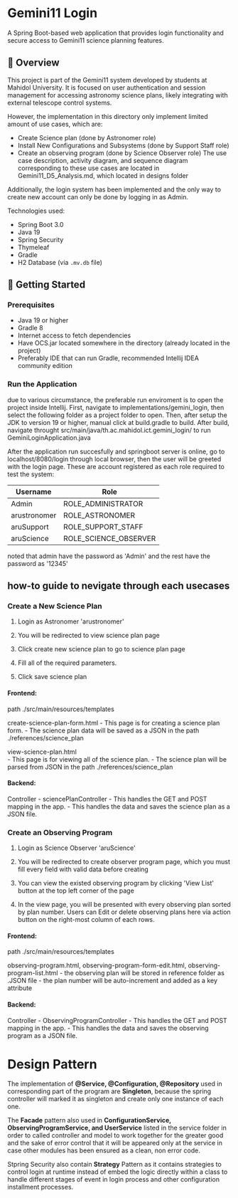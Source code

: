 # Gemini11 Login

A Spring Boot-based web application that provides login functionality and secure access to Gemini11 science planning features.

## 📌 Overview

This project is part of the Gemini11 system developed by students at Mahidol University. It is focused on user authentication and session management for accessing astronomy science plans, likely integrating with external telescope control systems. 

However, the implementation in this directory only implement limited amount of use cases, which are:
- Create Science plan (done by Astronomer role)
- Install New Configurations and Subsystems (done by Support Staff role)
- Create an observing program (done by Science Observer role)
The use case description, activity diagram, and sequence diagram corresponding to these use cases are located in Gemini11_D5_Analysis.md, which located in designs folder

Additionally, the login system has been implemented and the only way to create new account can only be done by logging in as Admin.

Technologies used:
- Spring Boot 3.0
- Java 19
- Spring Security
- Thymeleaf
- Gradle
- H2 Database (via `.mv.db` file)

## 🚀 Getting Started

### Prerequisites
- Java 19 or higher
- Gradle 8
- Internet access to fetch dependencies
- Have OCS.jar located somewhere in the directory (already located in the project)
- Preferably IDE that can run Gradle, recommended Intellij IDEA community edition

### Run the Application

due to various circumstance, the preferable run enviroment is to open the project inside Intellij.
First, navigate to implementations/gemini_login, then select the following folder as a project folder to open.
Then, after setup the JDK to version 19 or higher, manual click at build.gradle to build.
After build, navigate throught src/main/java/th.ac.mahidol.ict.gemini_login/ to run GeminiLoginApplication.java

After the application run succesfully and springboot server is online, go to localhost/8080/login through local browser, then the user will be greeted with the login page. These are account registered as each role required to test the system:

| Username     | Role                  |
|-------------|-----------------------|
| Admin       | ROLE_ADMINISTRATOR    |
| arustronomer | ROLE_ASTRONOMER       |
| aruSupport   | ROLE_SUPPORT_STAFF    |
| aruScience   | ROLE_SCIENCE_OBSERVER |

noted that admin have the password as 'Admin' and the rest have the password as '12345'


## how-to guide to nevigate through each usecases

### Create a New Science Plan

1. Login as Astronomer 'arustronomer'

2. You will be redirected to view science plan page
 
3. Click create new science plan to go to science plan page
 
4. Fill all of the required parameters.
 
5. Click save science plan
 
 
#### Frontend:
 
path ./src/main/resources/templates
 
   create-science-plan-form.html
      - This page is for creating a science plan form.
      - The science plan data will be saved as a JSON in the path ./references/science_plan
 
   view-science-plan.html     
      - This page is for viewing all of the science plan.
      - The science plan will be parsed from JSON in the path ./references/science_plan
 
#### Backend:
 
   Controller
      - sciencePlanController
         - This handles the GET and POST mapping in the app. 
         - This handles the data and saves the science plan as a JSON file.

### Create an Observing Program

1. Login as Science Observer 'aruScience'

2. You will be redirected to create observer program page, which you must fill every field with valid data before creating
 
3. You can view the existed observing program by clicking 'View List' button at the top left corner of the page
 
4. In the view page, you will be presented with every observing plan sorted by plan number. Users can Edit or delete observing plans here via action button on the right-most column of each rows.
 
#### Frontend:
 
path ./src/main/resources/templates
 
   observing-program.html, observing-program-form-edit.html, observing-program-list.html
      - the observing plan will be stored in reference folder as .JSON file
      - the plan number will be auto-increment and added as a key attribute
 
#### Backend:
 
   Controller
      - ObservingProgramController
         - This handles the GET and POST mapping in the app. 
         - This handles the data and saves the observing program as a JSON file.



# Design Pattern

The implementation of **@Service, @Configuration, @Repository** used in corresponding part of the program are **Singleton**, because the spring controller will marked it as singleton and create only one instance of each one. 
<br>

The **Facade** pattern also used in **ConfigurationService, ObservingProgramService, and UserService** listed in the service folder in order to called controller and model to work together for the greater good and the sake of error control that it will be appeared only at the service in case other modules has been ensured as a clean, non error code.
<br>

Stpring Security also contain **Strategy** Pattern as it contains strategies to control login at runtime instead of embed the logic directly within a class to handle different stages of event in login process and other configuration installment processes.



